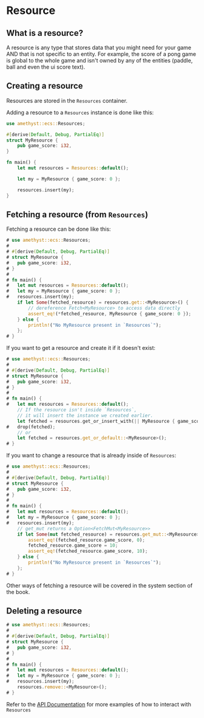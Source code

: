 # Resource

## What is a resource?

A resource is any type that stores data that you might need for your game AND that is not specific to an entity.
For example, the score of a pong game is global to the whole game and isn't owned by any of the entities (paddle, ball and even the ui score text).

## Creating a resource

Resources are stored in the `Resources` container.

Adding a resource to a `Resources` instance is done like this:

```rust
use amethyst::ecs::Resources;

#[derive(Default, Debug, PartialEq)]
struct MyResource {
    pub game_score: i32,
}

fn main() {
    let mut resources = Resources::default();

    let my = MyResource { game_score: 0 };

    resources.insert(my);
}
```

## Fetching a resource (from `Resources`)

Fetching a resource can be done like this:

```rust
# use amethyst::ecs::Resources;
# 
# #[derive(Default, Debug, PartialEq)]
# struct MyResource {
#   pub game_score: i32,
# }
# 
# fn main() {
#   let mut resources = Resources::default();
#   let my = MyResource { game_score: 0 };
#   resources.insert(my);
    if let Some(fetched_resource) = resources.get::<MyResource>() {
        // dereference Fetch<MyResource> to access data directly
        assert_eq!(*fetched_resource, MyResource { game_score: 0 });
    } else {
        println!("No MyResource present in `Resources`");
    };
# }
```

If you want to get a resource and create it if it doesn't exist:

```rust
# use amethyst::ecs::Resources;
# 
# #[derive(Default, Debug, PartialEq)]
# struct MyResource {
#   pub game_score: i32,
# }
# 
# fn main() {
#   let mut resources = Resources::default();
    // If the resource isn't inside `Resources`,
    // it will insert the instance we created earlier.
    let fetched = resources.get_or_insert_with(|| MyResource { game_score: 0 });
#   drop(fetched);
    // or
    let fetched = resources.get_or_default::<MyResource>();
# }
```

If you want to change a resource that is already inside of `Resources`:

```rust
# use amethyst::ecs::Resources;
# 
# #[derive(Default, Debug, PartialEq)]
# struct MyResource {
#   pub game_score: i32,
# }
# 
# fn main() {
#   let mut resources = Resources::default();
#   let my = MyResource { game_score: 0 };
#   resources.insert(my);
    // get_mut returns a Option<FetchMut<MyResource>>
    if let Some(mut fetched_resource) = resources.get_mut::<MyResource>() {
        assert_eq!(fetched_resource.game_score, 0);
        fetched_resource.game_score = 10;
        assert_eq!(fetched_resource.game_score, 10);
    } else {
        println!("No MyResource present in `Resources`");
    };
# }
```

Other ways of fetching a resource will be covered in the system section of the book.

## Deleting a resource

```rust
# use amethyst::ecs::Resources;
# 
# #[derive(Default, Debug, PartialEq)]
# struct MyResource {
#   pub game_score: i32,
# }
# 
# fn main() {
#   let mut resources = Resources::default();
#   let my = MyResource { game_score: 0 };
#   resources.insert(my);
    resources.remove::<MyResource>();
# }
```

Refer to the [API Documentation][api] for more examples of how to interact with `Resources`

[api]: https://docs.rs/legion/0.3.1/legion/struct.Resources.html
